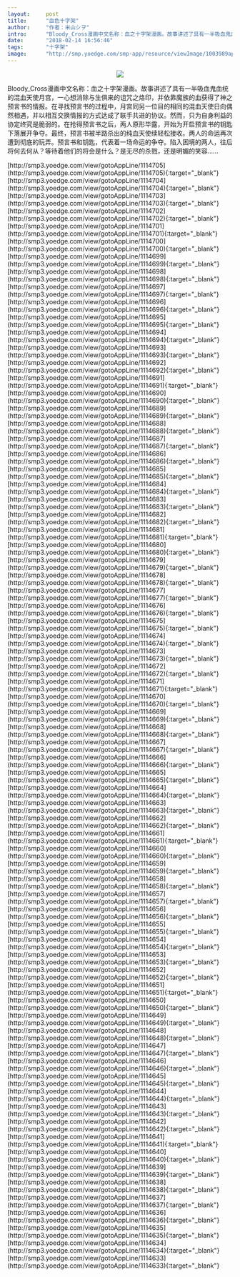 ```yaml
---
layout:     post
title:      "血色十字架"
author:     "作者：米山シヲ"
intro:      "Bloody_Cross漫画中文名称：血之十字架漫画。故事讲述了具有一半吸血鬼血统的混血天使月宫，一心想消除与生俱来的诅咒之烙印，并依靠魔族的血获得了神之预言书的情报。在寻找预言书的过程中，月宫同另一位目的相同的混血天使日向偶然相遇，并以相互交换情报的方式达成了联手共进的协议。然而，只为自身利益的协定终究是脆弱的。在抢得预言书之后，两人原形毕露，开始为开启预言书的钥匙下落展开争夺。最终，预言书被半路杀出的纯血天使续轻松接收。两人的命运再次遭到彻底的玩弄。预言书和钥匙，代表着一场命运的争夺。陷入困境的两人，往后将何去何从？等待着他们的将会是什么？是无尽的杀戮，还是明媚的笑容……"
date:       "2018-02-14 16:56:46"
tags:       "十字架"
image:      "http://smp.yoedge.com/smp-app/resource/viewImage/1003989appline.png"
---
```

<div style="text-align: center">
<p><img src="http://smp.yoedge.com/smp-app/resource/viewImage/1003989appline.png"/></p>
</div>
<p class="post-meta">
<span>Bloody_Cross漫画中文名称：血之十字架漫画。故事讲述了具有一半吸血鬼血统的混血天使月宫，一心想消除与生俱来的诅咒之烙印，并依靠魔族的血获得了神之预言书的情报。在寻找预言书的过程中，月宫同另一位目的相同的混血天使日向偶然相遇，并以相互交换情报的方式达成了联手共进的协议。然而，只为自身利益的协定终究是脆弱的。在抢得预言书之后，两人原形毕露，开始为开启预言书的钥匙下落展开争夺。最终，预言书被半路杀出的纯血天使续轻松接收。两人的命运再次遭到彻底的玩弄。预言书和钥匙，代表着一场命运的争夺。陷入困境的两人，往后将何去何从？等待着他们的将会是什么？是无尽的杀戮，还是明媚的笑容……</span>
</p>
[http://smp3.yoedge.com/view/gotoAppLine/1114705](http://smp3.yoedge.com/view/gotoAppLine/1114705){:target="_blank"}
[http://smp3.yoedge.com/view/gotoAppLine/1114704](http://smp3.yoedge.com/view/gotoAppLine/1114704){:target="_blank"}
[http://smp3.yoedge.com/view/gotoAppLine/1114703](http://smp3.yoedge.com/view/gotoAppLine/1114703){:target="_blank"}
[http://smp3.yoedge.com/view/gotoAppLine/1114702](http://smp3.yoedge.com/view/gotoAppLine/1114702){:target="_blank"}
[http://smp3.yoedge.com/view/gotoAppLine/1114701](http://smp3.yoedge.com/view/gotoAppLine/1114701){:target="_blank"}
[http://smp3.yoedge.com/view/gotoAppLine/1114700](http://smp3.yoedge.com/view/gotoAppLine/1114700){:target="_blank"}
[http://smp3.yoedge.com/view/gotoAppLine/1114699](http://smp3.yoedge.com/view/gotoAppLine/1114699){:target="_blank"}
[http://smp3.yoedge.com/view/gotoAppLine/1114698](http://smp3.yoedge.com/view/gotoAppLine/1114698){:target="_blank"}
[http://smp3.yoedge.com/view/gotoAppLine/1114697](http://smp3.yoedge.com/view/gotoAppLine/1114697){:target="_blank"}
[http://smp3.yoedge.com/view/gotoAppLine/1114696](http://smp3.yoedge.com/view/gotoAppLine/1114696){:target="_blank"}
[http://smp3.yoedge.com/view/gotoAppLine/1114695](http://smp3.yoedge.com/view/gotoAppLine/1114695){:target="_blank"}
[http://smp3.yoedge.com/view/gotoAppLine/1114694](http://smp3.yoedge.com/view/gotoAppLine/1114694){:target="_blank"}
[http://smp3.yoedge.com/view/gotoAppLine/1114693](http://smp3.yoedge.com/view/gotoAppLine/1114693){:target="_blank"}
[http://smp3.yoedge.com/view/gotoAppLine/1114692](http://smp3.yoedge.com/view/gotoAppLine/1114692){:target="_blank"}
[http://smp3.yoedge.com/view/gotoAppLine/1114691](http://smp3.yoedge.com/view/gotoAppLine/1114691){:target="_blank"}
[http://smp3.yoedge.com/view/gotoAppLine/1114690](http://smp3.yoedge.com/view/gotoAppLine/1114690){:target="_blank"}
[http://smp3.yoedge.com/view/gotoAppLine/1114689](http://smp3.yoedge.com/view/gotoAppLine/1114689){:target="_blank"}
[http://smp3.yoedge.com/view/gotoAppLine/1114688](http://smp3.yoedge.com/view/gotoAppLine/1114688){:target="_blank"}
[http://smp3.yoedge.com/view/gotoAppLine/1114687](http://smp3.yoedge.com/view/gotoAppLine/1114687){:target="_blank"}
[http://smp3.yoedge.com/view/gotoAppLine/1114686](http://smp3.yoedge.com/view/gotoAppLine/1114686){:target="_blank"}
[http://smp3.yoedge.com/view/gotoAppLine/1114685](http://smp3.yoedge.com/view/gotoAppLine/1114685){:target="_blank"}
[http://smp3.yoedge.com/view/gotoAppLine/1114684](http://smp3.yoedge.com/view/gotoAppLine/1114684){:target="_blank"}
[http://smp3.yoedge.com/view/gotoAppLine/1114683](http://smp3.yoedge.com/view/gotoAppLine/1114683){:target="_blank"}
[http://smp3.yoedge.com/view/gotoAppLine/1114682](http://smp3.yoedge.com/view/gotoAppLine/1114682){:target="_blank"}
[http://smp3.yoedge.com/view/gotoAppLine/1114681](http://smp3.yoedge.com/view/gotoAppLine/1114681){:target="_blank"}
[http://smp3.yoedge.com/view/gotoAppLine/1114680](http://smp3.yoedge.com/view/gotoAppLine/1114680){:target="_blank"}
[http://smp3.yoedge.com/view/gotoAppLine/1114679](http://smp3.yoedge.com/view/gotoAppLine/1114679){:target="_blank"}
[http://smp3.yoedge.com/view/gotoAppLine/1114678](http://smp3.yoedge.com/view/gotoAppLine/1114678){:target="_blank"}
[http://smp3.yoedge.com/view/gotoAppLine/1114677](http://smp3.yoedge.com/view/gotoAppLine/1114677){:target="_blank"}
[http://smp3.yoedge.com/view/gotoAppLine/1114676](http://smp3.yoedge.com/view/gotoAppLine/1114676){:target="_blank"}
[http://smp3.yoedge.com/view/gotoAppLine/1114675](http://smp3.yoedge.com/view/gotoAppLine/1114675){:target="_blank"}
[http://smp3.yoedge.com/view/gotoAppLine/1114674](http://smp3.yoedge.com/view/gotoAppLine/1114674){:target="_blank"}
[http://smp3.yoedge.com/view/gotoAppLine/1114673](http://smp3.yoedge.com/view/gotoAppLine/1114673){:target="_blank"}
[http://smp3.yoedge.com/view/gotoAppLine/1114672](http://smp3.yoedge.com/view/gotoAppLine/1114672){:target="_blank"}
[http://smp3.yoedge.com/view/gotoAppLine/1114671](http://smp3.yoedge.com/view/gotoAppLine/1114671){:target="_blank"}
[http://smp3.yoedge.com/view/gotoAppLine/1114670](http://smp3.yoedge.com/view/gotoAppLine/1114670){:target="_blank"}
[http://smp3.yoedge.com/view/gotoAppLine/1114669](http://smp3.yoedge.com/view/gotoAppLine/1114669){:target="_blank"}
[http://smp3.yoedge.com/view/gotoAppLine/1114668](http://smp3.yoedge.com/view/gotoAppLine/1114668){:target="_blank"}
[http://smp3.yoedge.com/view/gotoAppLine/1114667](http://smp3.yoedge.com/view/gotoAppLine/1114667){:target="_blank"}
[http://smp3.yoedge.com/view/gotoAppLine/1114666](http://smp3.yoedge.com/view/gotoAppLine/1114666){:target="_blank"}
[http://smp3.yoedge.com/view/gotoAppLine/1114665](http://smp3.yoedge.com/view/gotoAppLine/1114665){:target="_blank"}
[http://smp3.yoedge.com/view/gotoAppLine/1114664](http://smp3.yoedge.com/view/gotoAppLine/1114664){:target="_blank"}
[http://smp3.yoedge.com/view/gotoAppLine/1114663](http://smp3.yoedge.com/view/gotoAppLine/1114663){:target="_blank"}
[http://smp3.yoedge.com/view/gotoAppLine/1114662](http://smp3.yoedge.com/view/gotoAppLine/1114662){:target="_blank"}
[http://smp3.yoedge.com/view/gotoAppLine/1114661](http://smp3.yoedge.com/view/gotoAppLine/1114661){:target="_blank"}
[http://smp3.yoedge.com/view/gotoAppLine/1114660](http://smp3.yoedge.com/view/gotoAppLine/1114660){:target="_blank"}
[http://smp3.yoedge.com/view/gotoAppLine/1114659](http://smp3.yoedge.com/view/gotoAppLine/1114659){:target="_blank"}
[http://smp3.yoedge.com/view/gotoAppLine/1114658](http://smp3.yoedge.com/view/gotoAppLine/1114658){:target="_blank"}
[http://smp3.yoedge.com/view/gotoAppLine/1114657](http://smp3.yoedge.com/view/gotoAppLine/1114657){:target="_blank"}
[http://smp3.yoedge.com/view/gotoAppLine/1114656](http://smp3.yoedge.com/view/gotoAppLine/1114656){:target="_blank"}
[http://smp3.yoedge.com/view/gotoAppLine/1114655](http://smp3.yoedge.com/view/gotoAppLine/1114655){:target="_blank"}
[http://smp3.yoedge.com/view/gotoAppLine/1114654](http://smp3.yoedge.com/view/gotoAppLine/1114654){:target="_blank"}
[http://smp3.yoedge.com/view/gotoAppLine/1114653](http://smp3.yoedge.com/view/gotoAppLine/1114653){:target="_blank"}
[http://smp3.yoedge.com/view/gotoAppLine/1114652](http://smp3.yoedge.com/view/gotoAppLine/1114652){:target="_blank"}
[http://smp3.yoedge.com/view/gotoAppLine/1114651](http://smp3.yoedge.com/view/gotoAppLine/1114651){:target="_blank"}
[http://smp3.yoedge.com/view/gotoAppLine/1114650](http://smp3.yoedge.com/view/gotoAppLine/1114650){:target="_blank"}
[http://smp3.yoedge.com/view/gotoAppLine/1114649](http://smp3.yoedge.com/view/gotoAppLine/1114649){:target="_blank"}
[http://smp3.yoedge.com/view/gotoAppLine/1114648](http://smp3.yoedge.com/view/gotoAppLine/1114648){:target="_blank"}
[http://smp3.yoedge.com/view/gotoAppLine/1114647](http://smp3.yoedge.com/view/gotoAppLine/1114647){:target="_blank"}
[http://smp3.yoedge.com/view/gotoAppLine/1114646](http://smp3.yoedge.com/view/gotoAppLine/1114646){:target="_blank"}
[http://smp3.yoedge.com/view/gotoAppLine/1114645](http://smp3.yoedge.com/view/gotoAppLine/1114645){:target="_blank"}
[http://smp3.yoedge.com/view/gotoAppLine/1114644](http://smp3.yoedge.com/view/gotoAppLine/1114644){:target="_blank"}
[http://smp3.yoedge.com/view/gotoAppLine/1114643](http://smp3.yoedge.com/view/gotoAppLine/1114643){:target="_blank"}
[http://smp3.yoedge.com/view/gotoAppLine/1114642](http://smp3.yoedge.com/view/gotoAppLine/1114642){:target="_blank"}
[http://smp3.yoedge.com/view/gotoAppLine/1114641](http://smp3.yoedge.com/view/gotoAppLine/1114641){:target="_blank"}
[http://smp3.yoedge.com/view/gotoAppLine/1114640](http://smp3.yoedge.com/view/gotoAppLine/1114640){:target="_blank"}
[http://smp3.yoedge.com/view/gotoAppLine/1114639](http://smp3.yoedge.com/view/gotoAppLine/1114639){:target="_blank"}
[http://smp3.yoedge.com/view/gotoAppLine/1114638](http://smp3.yoedge.com/view/gotoAppLine/1114638){:target="_blank"}
[http://smp3.yoedge.com/view/gotoAppLine/1114637](http://smp3.yoedge.com/view/gotoAppLine/1114637){:target="_blank"}
[http://smp3.yoedge.com/view/gotoAppLine/1114636](http://smp3.yoedge.com/view/gotoAppLine/1114636){:target="_blank"}
[http://smp3.yoedge.com/view/gotoAppLine/1114635](http://smp3.yoedge.com/view/gotoAppLine/1114635){:target="_blank"}
[http://smp3.yoedge.com/view/gotoAppLine/1114634](http://smp3.yoedge.com/view/gotoAppLine/1114634){:target="_blank"}
[http://smp3.yoedge.com/view/gotoAppLine/1114633](http://smp3.yoedge.com/view/gotoAppLine/1114633){:target="_blank"}



